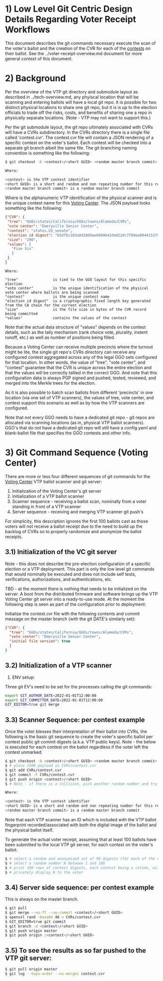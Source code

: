 # 1) Low Level Git Centric Design Details Regarding Voter Receipt Workflows

This document describes the git commands necessary execute the scan of the voter's ballot and the creation of the CVR for each of the [contests](https://pages.nist.gov/ElectionGlossary/#contest) on their ballot.  See the ../voter-receipt-overview.md document for more general context of this document.

# 2) Background

Per the overview of the VTP git directory and submodule layout as described in ../tech-overview.md, any phyiscal location that will be scanning and entering ballots will have a local git repo.  It is possible for two distinct physical locations to share one git repo, but it is is up to the election officials to trade off the risks, costs, and benefits of sharing one a repo in physically separate locations.  (Note - VTP may not want to support this.)

Per the git submodule layout, the git repo ultimately  associated with CVRs will have a CVRs subdirectory.  In the CVRs directory there is a single file called 'contest.cvr'.  The contest.cvr file will contain a JSON rendering of a specific contest on the voter's ballot.  Each contest will be checked into a separate git branch albeit the same file.  The git branching naming convention is something like the following:

```bash
$ git checkout -b <contest>/<short GUID> <random master branch commit>

Where:

<contest> is the VTP contest identifier
<short GUID> is a short and random and non repeating number for this repo
<random master branch commit> is a random master branch commit
```

Where <scanner id> is the alphanumeric VTP identification of the physical scanner and <contest> is the unique contest name for this [Voting Center](https://pages.nist.gov/ElectionGlossary/#vote-center).  The JSON payload looks something like the following:

```json
{"CVR": {
 "tree": "GGOs/states/California/GGOs/towns/Alameda/CVRs",
 "vote center": "Emeryville Senior Center",
 "contest": "states.US_senate",
 "election id digest": "b5dfbc103a8d28d9ae6609b42da822dc7f89ea09441537972299cf695fc408ec",
 "size": "290",
 "values": [
   "Five Six"
   ]
 }
}
```
```
Where:

"tree"                is tied to the GGO layout for this specific election
"vote center"         is the unique identification of the physical vote center where ballots are being scanned
"contest"             is the unique contest name
"election id digest"  is a cryptographic fixed length key generated from the CA chain for the current election
"size"                is the file size in bytes of the CVR record being committed
"values"              contains the values of the contest
```

Note that the actual data structure of "values" depends on the contest details, such as the tally mechanism (rank choice vote, plurality, instent runoff, etc.) as well as number of positions being filled.

Because a Voting Center can receive multiple precincts where the turnout might be lite, the single git repo's CVRs directory can receive any configured contest aggregated across any of the legal GGO sets configured for that location.  In other words, the value of "tree", "vote center", and "contest" guarantee that the CVR is unique across the entire election and that the values will be correctly tallied in the correct GGO.  And note that this configuration data is always PGP signed and pushed, tested, reviewed, and merged into the Merkle trees for the election.

As it is also possible to batch scan ballots from different 'precincts' in one location (via one set of VTP scanners), the values of tree, vote center, and contest support this scenario as well as by how the VTP scanners are configured.

Note that not every GGO needs to have a dedicated git repo - git repos are allocated via scanning locations (as in, physical VTP ballot scanners).  GGO's that do not have a dedicated git repo will still have a config.yaml and blank-ballot file that specifies the GGO contests and other info.

# 3) Git Command Sequence (Voting Center)

There are more or less four different sequences of git commands for the [Voting Center](https://pages.nist.gov/ElectionGlossary/#vote-center) VTP ballot scanner and git server:

1) Initialization of the Voting Center's git server
2) Initialization of a VTP ballot scanner
3) Scanner sequence - receiving a ballot scan, nominally from a voter standing in front of a VTP scanner
4) Server sequence - receiving and merging VTP scanner git push's

For simplicity, this description ignores the first 100 ballots cast as those voters will not receive a ballot receipt due to the need to build up the backlog of CVRs so to properly randomize and anonymize the ballot receipts.

## 3.1) Initialization of the VC git server

Note - this does not describe the pre-election configuration of a specific election or a VTP deployment.  This part is only the low level git commands that would nominally be executed and does not include self tests, verifications, authorizations, and authentications, etc.

TBD - at the moment there is nothing that needs to be initialized on the server.  A boot from the distributed firmware and software brings up the VTP Voting Center git server into a ready-to-use mode.  At the moment the following step is seen as part of the configuration prior to deployment:

Initialize the contest.cvr file with the following contents and commit message on the master branch (with the git DATE's similarly set):

```json
{"CVR": {
  "tree": "GGOs/states/California/GGOs/towns/Alameda/CVRs",
  "vote center": "Emeryville Senior Center",
  "initial file version": true
  }
}
```
## 3.2) Initialization of a VTP scanner

1) ENV setup:

Three git EV's need to be set for the processes calling the git commands:

```bash
export GIT_AUTHOR_DATE=2022-01-01T12:00:00
export GIT_COMMITTER_DATE=2022-01-01T12:00:00
GIT_EDITOR=true git merge
```

## 3.3) Scanner Sequence:  per contest example

Once the voter blesses their interpretation of their ballot into CVRs, the following is the basic git sequence to create the voter's specific ballot per contest public git commit digests (a.k.a. VTP public keys).  Note - the below is executed for each contest on the ballot regardless if the voter left the contest unmarked.


```bash
$ git checkout -b <contest>/<short GUID> <random master branch commit>
$ # place JSON payload in CVRs/contest.cvr
$ git add CVRs/contest.cvr
$ git commit -F CVRs/contest.cvr
$ git push origin <contest>/<short GUID>
$ # Note - if there is a collision, pick another random number and try again

Where:

<contest> is the VTP contest identifier
<short GUID> is a short and random and non repeating number for this repo
<random master branch commit> is a random master branch commit
```

Note that each VTP scanner has an ID which is included with the VTP ballot fingerprint recorded/associated with both the digital image of the ballot and the physical ballot itself.

To generate the actual voter receipt, assuming that at least 100 ballots have been submitted to the local VTP git server, for each contest on the voter's ballot:


```bash
$ # select a random and anonymized set of 99 digests (for each of the contests)
$ # select a random number N between 1 and 100
$ # print 100 rows of contest digests, each contest being a column, with row N being the voter's
$ # privately display N to the voter
```

## 3.4) Server side sequence: per contest example

This is always on the master branch.

```bash
$ git pull
$ git merge --no-ff --no-commit <contest>/<short GUID>
$ openssl rand -base64 48 > CVRs/contest.cvr
$ GIT_EDITOR=true git commit
$ git branch -d <contest>/<short GUID>
$ git push origin master
$ git push origin :<contest>/<short GUID>
```

## 3.5) To see the results as so far pushed to the VTP git server:

```bash
$ git pull origin master
$ git log --topo-order --no-merges contest.cvr
```
